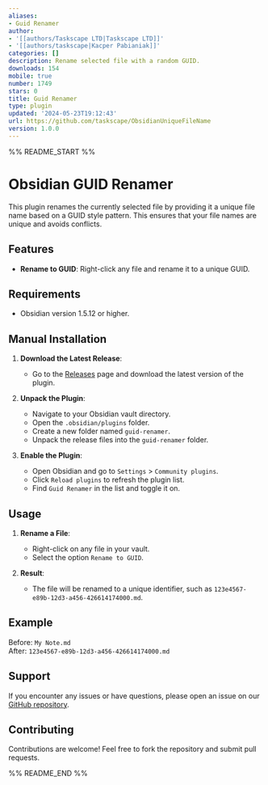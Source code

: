```yaml
---
aliases:
- Guid Renamer
author:
- '[[authors/Taskscape LTD|Taskscape LTD]]'
- '[[authors/taskscape|Kacper Pabianiak]]'
categories: []
description: Rename selected file with a random GUID.
downloads: 154
mobile: true
number: 1749
stars: 0
title: Guid Renamer
type: plugin
updated: '2024-05-23T19:12:43'
url: https://github.com/taskscape/ObsidianUniqueFileName
version: 1.0.0
---
```


%% README_START %%

# Obsidian GUID Renamer

This plugin renames the currently selected file by providing it a unique file name based on a GUID style pattern. This ensures that your file names are unique and avoids conflicts.

## Features

- **Rename to GUID**: Right-click any file and rename it to a unique GUID.

## Requirements

- Obsidian version 1.5.12 or higher.

## Manual Installation

1. **Download the Latest Release**:
   - Go to the [Releases](https://github.com/taskscape/ObsidianUniqueFileName/releases) page and download the latest version of the plugin.

2. **Unpack the Plugin**:
   - Navigate to your Obsidian vault directory.
   - Open the `.obsidian/plugins` folder.
   - Create a new folder named `guid-renamer`.
   - Unpack the release files into the `guid-renamer` folder.

3. **Enable the Plugin**:
   - Open Obsidian and go to `Settings` > `Community plugins`.
   - Click `Reload plugins` to refresh the plugin list.
   - Find `Guid Renamer` in the list and toggle it on.

## Usage

1. **Rename a File**:
   - Right-click on any file in your vault.
   - Select the option `Rename to GUID`.

2. **Result**:
   - The file will be renamed to a unique identifier, such as `123e4567-e89b-12d3-a456-426614174000.md`.

## Example

Before: `My Note.md`  
After: `123e4567-e89b-12d3-a456-426614174000.md`

## Support

If you encounter any issues or have questions, please open an issue on our [GitHub repository](https://github.com/taskscape/ObsidianUniqueFileName).

## Contributing

Contributions are welcome! Feel free to fork the repository and submit pull requests.


%% README_END %%